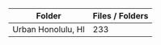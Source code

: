 | Folder             |   Files / Folders |
|--------------------|-------------------|
| Urban Honolulu, HI |               233 |